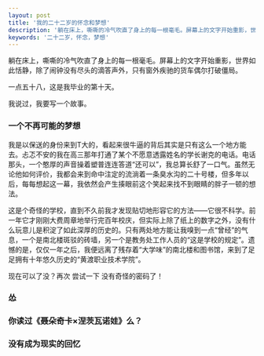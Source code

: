 ```yaml
---
layout: post
title: '我的二十二岁的怀念和梦想'
description: '躺在床上，嘶嘶的冷气吹直了身上的每一根毫毛。屏幕上的文字开始重影，世界如此恬静，除了闹钟没有尽头的滴答声外，只有窗外疾驰的货车偶尔打破僵局。一点五十八，这是我毕业的第十天。'
keywords: '二十二岁，怀念，梦想'
---
```


躺在床上，嘶嘶的冷气吹直了身上的每一根毫毛。屏幕上的文字开始重影，世界如此恬静，除了闹钟没有尽头的滴答声外，只有窗外疾驰的货车偶尔打破僵局。

一点五十八，这是我毕业的第十天。

我说过，我要写一个故事。

### 一个不再可能的梦想

我是以保送的身份来到T大的，看起来很牛逼的背后其实是只有这么一个地方能去。忐忑不安的我在高三那年打通了某个不愿意透露姓名的学长谢克的电话。电话那头，一个憨厚的声音操着塑普连连答道“还可以”，我总算长舒了一口气。虽然无论他如何评价，我都会来到命中注定的流淌着一条臭水沟的二十号楼，但多年以后，每每想起这一幕，我依然会产生揍眼前这个笑起来找不到眼睛的胖子一顿的想法。

这是个奇怪的学校，直到不久前我才发现贴切地形容它的方法——它很不科学。前一年它才刚刚大费周章地举行完百年校庆，但实际上除了纸上的数字之外，没有什么玩意儿是积淀了如此深厚的历史的。只有两处地方能让我嗅到一点“曾经”的气息，一个是南北楼斑驳的砖墙，另一个是教务处工作人员的“这是学校的规定”。遗憾的是，仅仅一年之后，我便远离了残存着“大学味”的南北楼和图书馆，来到了足足拥有十年悠久历史的“黄渡职业技术学院”。

现在可以了没？再次 尝试一下 没有奇怪的密码了！





### 怂

### 你读过《聂朵奇卡×涅茨瓦诺娃》么？

### 没有成为现实的回忆